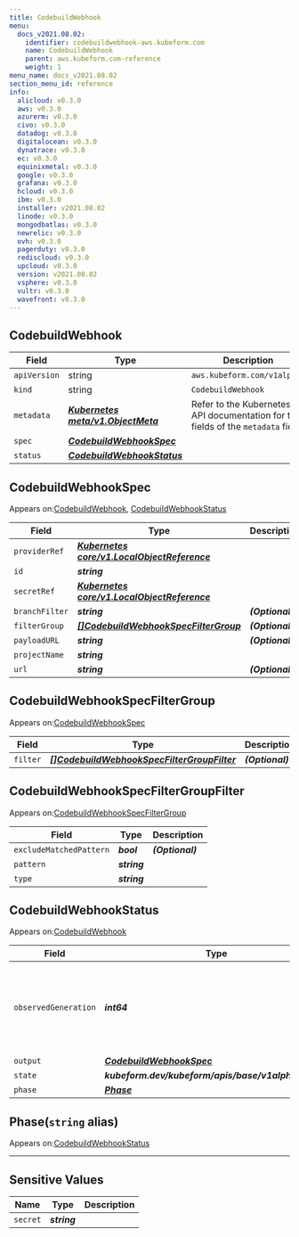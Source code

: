 ```yaml
---
title: CodebuildWebhook
menu:
  docs_v2021.08.02:
    identifier: codebuildwebhook-aws.kubeform.com
    name: CodebuildWebhook
    parent: aws.kubeform.com-reference
    weight: 1
menu_name: docs_v2021.08.02
section_menu_id: reference
info:
  alicloud: v0.3.0
  aws: v0.3.0
  azurerm: v0.3.0
  civo: v0.3.0
  datadog: v0.3.0
  digitalocean: v0.3.0
  dynatrace: v0.3.0
  ec: v0.3.0
  equinixmetal: v0.3.0
  google: v0.3.0
  grafana: v0.3.0
  hcloud: v0.3.0
  ibm: v0.3.0
  installer: v2021.08.02
  linode: v0.3.0
  mongodbatlas: v0.3.0
  newrelic: v0.3.0
  ovh: v0.3.0
  pagerduty: v0.3.0
  rediscloud: v0.3.0
  upcloud: v0.3.0
  version: v2021.08.02
  vsphere: v0.3.0
  vultr: v0.3.0
  wavefront: v0.3.0
---
```


## CodebuildWebhook
| Field | Type | Description |
| ------ | ----- | ----------- |
| `apiVersion` | string | `aws.kubeform.com/v1alpha1` |
|    `kind` | string | `CodebuildWebhook` |
| `metadata` | ***[Kubernetes meta/v1.ObjectMeta](https://v1-18.docs.kubernetes.io/docs/reference/generated/kubernetes-api/v1.18/#objectmeta-v1-meta)***|Refer to the Kubernetes API documentation for the fields of the `metadata` field.|
| `spec` | ***[CodebuildWebhookSpec](#codebuildwebhookspec)***||
| `status` | ***[CodebuildWebhookStatus](#codebuildwebhookstatus)***||
## CodebuildWebhookSpec

Appears on:[CodebuildWebhook](#codebuildwebhook), [CodebuildWebhookStatus](#codebuildwebhookstatus)

| Field | Type | Description |
| ------ | ----- | ----------- |
| `providerRef` | ***[Kubernetes core/v1.LocalObjectReference](https://v1-18.docs.kubernetes.io/docs/reference/generated/kubernetes-api/v1.18/#localobjectreference-v1-core)***||
| `id` | ***string***||
| `secretRef` | ***[Kubernetes core/v1.LocalObjectReference](https://v1-18.docs.kubernetes.io/docs/reference/generated/kubernetes-api/v1.18/#localobjectreference-v1-core)***||
| `branchFilter` | ***string***| ***(Optional)*** |
| `filterGroup` | ***[[]CodebuildWebhookSpecFilterGroup](#codebuildwebhookspecfiltergroup)***| ***(Optional)*** |
| `payloadURL` | ***string***| ***(Optional)*** |
| `projectName` | ***string***||
| `url` | ***string***| ***(Optional)*** |
## CodebuildWebhookSpecFilterGroup

Appears on:[CodebuildWebhookSpec](#codebuildwebhookspec)

| Field | Type | Description |
| ------ | ----- | ----------- |
| `filter` | ***[[]CodebuildWebhookSpecFilterGroupFilter](#codebuildwebhookspecfiltergroupfilter)***| ***(Optional)*** |
## CodebuildWebhookSpecFilterGroupFilter

Appears on:[CodebuildWebhookSpecFilterGroup](#codebuildwebhookspecfiltergroup)

| Field | Type | Description |
| ------ | ----- | ----------- |
| `excludeMatchedPattern` | ***bool***| ***(Optional)*** |
| `pattern` | ***string***||
| `type` | ***string***||
## CodebuildWebhookStatus

Appears on:[CodebuildWebhook](#codebuildwebhook)

| Field | Type | Description |
| ------ | ----- | ----------- |
| `observedGeneration` | ***int64***| ***(Optional)*** Resource generation, which is updated on mutation by the API Server.|
| `output` | ***[CodebuildWebhookSpec](#codebuildwebhookspec)***| ***(Optional)*** |
| `state` | ***kubeform.dev/kubeform/apis/base/v1alpha1.State***| ***(Optional)*** |
| `phase` | ***[Phase](#phase)***| ***(Optional)*** |
## Phase(`string` alias)

Appears on:[CodebuildWebhookStatus](#codebuildwebhookstatus)

---
## Sensitive Values
| Name | Type | Description |
|------|------|-------------|
| `secret` | ***string*** ||
